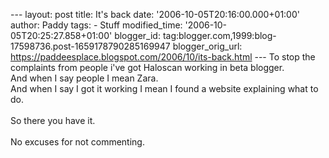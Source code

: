 \-\-- layout: post title: It\'s back date:
\'2006-10-05T20:16:00.000+01:00\' author: Paddy tags: - Stuff
modified\_time: \'2006-10-05T20:25:27.858+01:00\' blogger\_id:
tag:blogger.com,1999:blog-17598736.post-1659178790285169947
blogger\_orig\_url:
https://paddeesplace.blogspot.com/2006/10/its-back.html \-\-- To stop
the complaints from people i\'ve got Haloscan working in beta blogger.\
And when I say people I mean Zara.\
And when I say I got it working I mean I found a website explaining what
to do.\
\
So there you have it.\
\
No excuses for not commenting.
